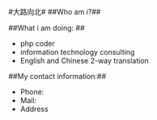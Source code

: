 #大路向北#
##Who am i?##


##What i am doing: ##
-	php coder
-	information technology consulting
-	English and Chinese 2-way translation 



##My contact information:##

-	Phone:
-	Mail:
-	Address



